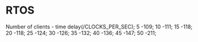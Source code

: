 # RTOS
Number of clients   -   time delay(/CLOCKS_PER_SEC);
5   -109;
10  -111;
15  -118;
20  -118;
25  -124;
30  -126;
35  -132;
40  -136;
45  -147;
50  -211;
